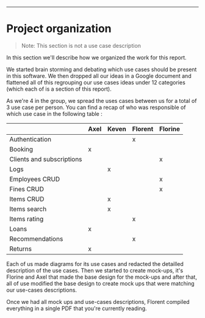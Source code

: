 --------------

# Project organization

> Note: This section is not a use case description

In this section we'll describe how we organized the work for this report.

We started brain storming and debating which use cases should be present in this software. We then dropped all our ideas
in a Google document and flattened all of this regrouping our use cases ideas under 12 categories (which each of is a section of this report).

As we're 4 in the group, we spread the uses cases between us for a total of 3 use case per person. You can find a recap of who was responsible of which use case in the following table :

|                           | Axel | Keven | Florent | Florine |
|---------------------------|------|-------|---------|---------|
| Authentication            |      |       |    x    |         |
| Booking                   |  x   |       |         |         |
| Clients and subscriptions |      |       |         |    x    |
| Logs                      |      |   x   |         |         |
| Employees CRUD            |      |       |         |    x    |
| Fines CRUD                |      |       |         |    x    |
| Items CRUD                |      |   x   |         |         |
| Items search              |      |   x   |         |         |
| Items rating              |      |       |    x    |         |
| Loans                     |  x   |       |         |         |
| Recommendations           |      |       |    x    |         |
| Returns                   |  x   |       |         |         |

Each of us made diagrams for its use cases and redacted the detailled description of the use cases. Then we started to create mock-ups, it's Florine and Axel that made the base design for the mock-ups and after that, all of use modified the base design to create mock ups that were matching our use-cases descriptions.

Once we had all mock ups and use-cases descriptions, Florent compiled everything in a single PDF that you're currently reading.

